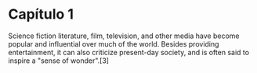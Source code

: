 # Capítulo 1

Science fiction literature, film, television, and other media have 
become popular and influential over much of the world. 
Besides providing entertainment, it can also criticize present-day society,
 and is often said to inspire a "sense of wonder".[3]